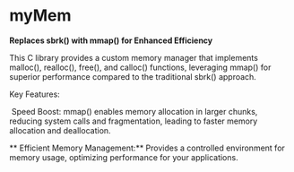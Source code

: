 # myMem
**Replaces sbrk() with mmap() for Enhanced Efficiency**

This C library provides a custom memory manager that implements malloc(), realloc(), free(), and calloc() functions, leveraging mmap() for superior performance compared to the traditional sbrk() approach.

Key Features:

️ Speed Boost: mmap() enables memory allocation in larger chunks, reducing system calls and fragmentation, leading to faster memory allocation and deallocation.


** Efficient Memory Management:** Provides a controlled environment for memory usage, optimizing performance for your applications.
